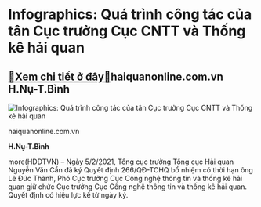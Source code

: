 Infographics: Quá trình công tác của tân Cục trưởng Cục CNTT và Thống kê hải quan
=================================================================================

[:gift:Xem chi tiết ở đây:gift:](https://hddtvn.com/infographics-qua-trinh-cong-tac-cua-tan-cuc-truong-cuc-cntt-va-thong-ke-hai-quan/)haiquanonline.com.vn H.Nụ-T.Bình
--------------------------------





![Infographics: Quá trình công tác của tân Cục trưởng Cục CNTT và Thống kê hải quan](https://hddtvn.com/wp-content/uploads/2021/02/34214638.jpg "Infographics: Quá trình công tác của tân Cục trưởng Cục CNTT và Thống kê hải quan")


haiquanonline.com.vn




**H.Nụ-T.Bình**



more(HDDTVN) – Ngày 5/2/2021, Tổng cục trưởng Tổng cục Hải quan Nguyễn Văn Cẩn đã ký Quyết định 266/QĐ-TCHQ bổ nhiệm có thời hạn ông Lê Đức Thành, Phó Cục trưởng Cục Công nghệ thông tin và thống kê hải quan giữ chức Cục trưởng Cục Công nghệ thông tin và thống kê hải quan. Quyết định có hiệu lực kể từ ngày ký.

